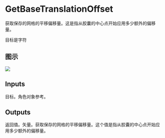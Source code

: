 # GetBaseTranslationOffset

获取保存的网格的平移偏移量。这是指从胶囊的中心点开始应用多少额外的偏移量。

目标是字符

## 图示

![]($-20221218-18154158.png)

## Inputs

目标。角色对象参考。 

## Outputs

返回值。矢量。获取保存的网格的平移偏移量。这个值是指从胶囊的中心点开始应用多少额外的偏移量。
